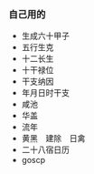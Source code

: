 ### 自己用的
- 生成六十甲子
- 五行生克
- 十二长生
- 十干禄位
- 干支纳因
- 年月日时干支 
- 咸池
- 华盖
- 流年
- 黄黑　建除　日禽  
- 二十八宿日历
- goscp
